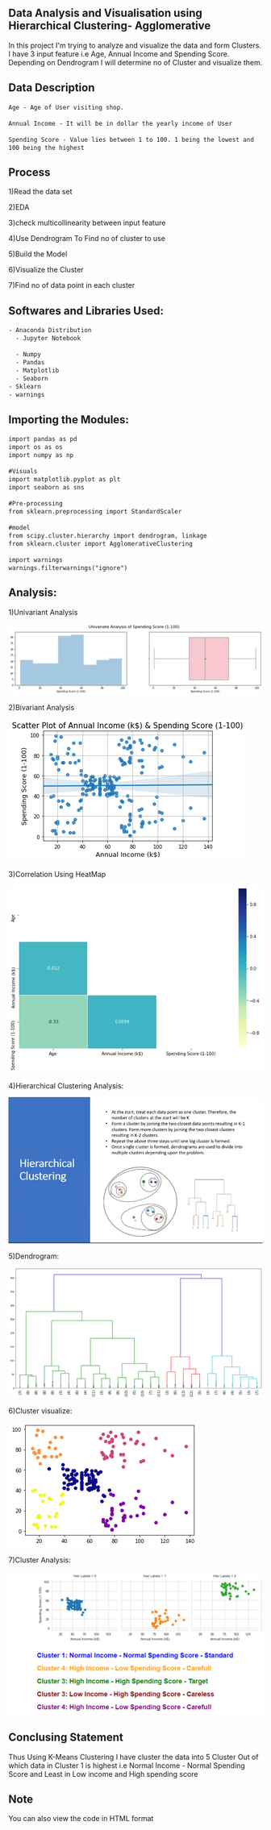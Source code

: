 
## Data Analysis and Visualisation using Hierarchical Clustering- Agglomerative

In this project I'm trying to analyze and visualize the data and form Clusters. I have 3 input feature i.e Age, Annual Income and Spending Score. Depending on Dendrogram I will determine no of Cluster and visualize them.

## Data Description

    Age - Age of User visiting shop.
    
    Annual Income - It will be in dollar the yearly income of User
    
    Spending Score - Value lies between 1 to 100. 1 being the lowest and 100 being the highest
    
## Process

   1)Read the data set
    
   2)EDA
    
   3)check multicollinearity between input feature
    
   4)Use Dendrogram To Find no of cluster to use
    
   5)Build the Model
    
   6)Visualize the Cluster
    
   7)Find no of data point in each cluster
   
## Softwares and Libraries Used:

    - Anaconda Distribution
	  - Jupyter Notebook
	
	  - Numpy
	  - Pandas
	  - Matplotlib
	  - Seaborn
    - Sklearn 
    - warnings 
    
## Importing the Modules:

    import pandas as pd
    import os as os
    import numpy as np

    #Visuals    
    import matplotlib.pyplot as plt
    import seaborn as sns

    #Pre-processing
    from sklearn.preprocessing import StandardScaler

    #model
    from scipy.cluster.hierarchy import dendrogram, linkage
    from sklearn.cluster import AgglomerativeClustering

    import warnings
    warnings.filterwarnings("ignore")
  
## Analysis:

1)Univariant Analysis

![](Figures/univariate.png)

2)Bivariant Analysis

![](Figures/scatter.png)

3)Correlation Using HeatMap

![](Figures/heatmap.png)

4)Hierarchical Clustering Analysis:

![](Figures/analysis_1.png)

5)Dendrogram:

![](Figures/dendogram.png)

6)Cluster visualize:

![](Figures/cluster.png)

7)Cluster Analysis:

![](Figures/individualcluster.png)


## Conclusing Statement

   Thus Using K-Means Clustering I have cluster the data into 5 Cluster Out of which data in Cluster 1 is highest i.e 
   Normal Income - Normal Spending Score and Least in Low income and High spending score

## Note

  You can also view the code in HTML format
